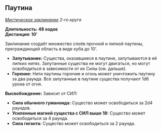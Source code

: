 ## Паутина

*[Мистическое заклинание](../arcane.md) 2-го круга*

**Длительность: 48 ходов**  
**Дистанция: 10’**

Заклинание создаёт множество слоёв прочной и липкой паутины, преграждающей область в виде куба до 10’.

- **Запутывание:** Существа, оказавшиеся в паутине, запутываются в её липких нитях. Запутанные существа не могут двигаться, но могут освободиться в зависимости от их Силы (см. дальше).
- **Горение:** Нити паутины горючие и огонь может уничтожить паутину за два раунда. Все запутанные в паутине существа получают 1d6 урона от огня.

**Высвобождение:** Зависит от СИЛ:

- **Сила обычного гуманоида:** Существо может освободиться за 2d4 раундов.
- **Усиленные магией существа с СИЛ выше 18:** Существо может освободиться за 4 раунда.
- **Сила гиганта:** Существо может освободиться за 2 раунда.